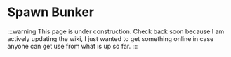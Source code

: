 # Spawn Bunker

:::warning
This page is under construction. Check back soon because I am actively updating the wiki, I just wanted to get something online in case anyone can get use from what is up so far.
:::
